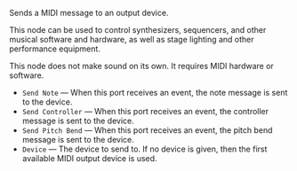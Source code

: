Sends a MIDI message to an output device.

This node can be used to control synthesizers, sequencers, and other musical software and hardware, as well as stage lighting and other performance equipment.

This node does not make sound on its own. It requires MIDI hardware or software.

   - `Send Note` — When this port receives an event, the note message is sent to the device.
   - `Send Controller` — When this port receives an event, the controller message is sent to the device.
   - `Send Pitch Bend` — When this port receives an event, the pitch bend message is sent to the device.
   - `Device` — The device to send to. If no device is given, then the first available MIDI output device is used.
